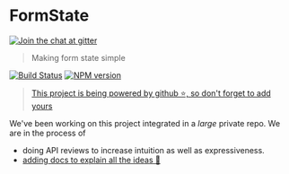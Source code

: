 # FormState

[![Join the chat at  gitter][gitter-image]][gitter-url]

> Making form state simple

[![Build Status][travis-image]][travis-url]
[![NPM version][npm-image]][npm-url]

> [This project is being powered by github ⭐, so don't forget to add yours](https://github.com/formstate/formstate/stargazers)

We've been working on this project integrated in a *large* private repo. We are in the process of

- doing API reviews to increase intuition as well as expressiveness.
- [adding docs to explain all the ideas 🌹](http://formstate.github.io/formstate/)

[gitter-image]:https://badges.gitter.im/Join%20Chat.svg
[gitter-url]:https://gitter.im/formstate/general
[travis-image]:https://travis-ci.org/formstate/formstate.svg?branch=master
[travis-url]:https://travis-ci.org/formstate/formstate
[npm-image]:https://img.shields.io/npm/v/formstate.svg?style=flat
[npm-url]:https://npmjs.org/package/formstate
